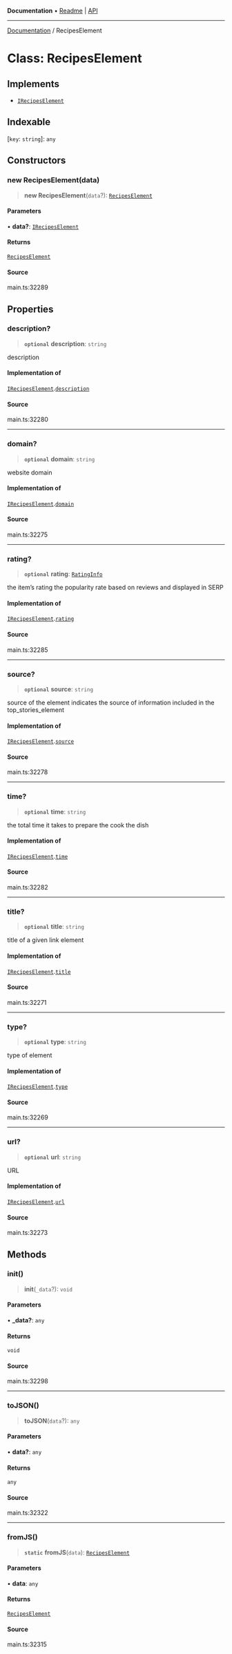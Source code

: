**Documentation** • [Readme](../README.md) \| [API](../globals.md)

***

[Documentation](../README.md) / RecipesElement

# Class: RecipesElement

## Implements

- [`IRecipesElement`](../interfaces/IRecipesElement.md)

## Indexable

 \[`key`: `string`\]: `any`

## Constructors

### new RecipesElement(data)

> **new RecipesElement**(`data`?): [`RecipesElement`](RecipesElement.md)

#### Parameters

• **data?**: [`IRecipesElement`](../interfaces/IRecipesElement.md)

#### Returns

[`RecipesElement`](RecipesElement.md)

#### Source

main.ts:32289

## Properties

### description?

> **`optional`** **description**: `string`

description

#### Implementation of

[`IRecipesElement`](../interfaces/IRecipesElement.md).[`description`](../interfaces/IRecipesElement.md#description)

#### Source

main.ts:32280

***

### domain?

> **`optional`** **domain**: `string`

website domain

#### Implementation of

[`IRecipesElement`](../interfaces/IRecipesElement.md).[`domain`](../interfaces/IRecipesElement.md#domain)

#### Source

main.ts:32275

***

### rating?

> **`optional`** **rating**: [`RatingInfo`](RatingInfo.md)

the item’s rating 
the popularity rate based on reviews and displayed in SERP

#### Implementation of

[`IRecipesElement`](../interfaces/IRecipesElement.md).[`rating`](../interfaces/IRecipesElement.md#rating)

#### Source

main.ts:32285

***

### source?

> **`optional`** **source**: `string`

source of the element
indicates the source of information included in the top_stories_element

#### Implementation of

[`IRecipesElement`](../interfaces/IRecipesElement.md).[`source`](../interfaces/IRecipesElement.md#source)

#### Source

main.ts:32278

***

### time?

> **`optional`** **time**: `string`

the total time it takes to prepare the cook the dish

#### Implementation of

[`IRecipesElement`](../interfaces/IRecipesElement.md).[`time`](../interfaces/IRecipesElement.md#time)

#### Source

main.ts:32282

***

### title?

> **`optional`** **title**: `string`

title of a given link element

#### Implementation of

[`IRecipesElement`](../interfaces/IRecipesElement.md).[`title`](../interfaces/IRecipesElement.md#title)

#### Source

main.ts:32271

***

### type?

> **`optional`** **type**: `string`

type of element

#### Implementation of

[`IRecipesElement`](../interfaces/IRecipesElement.md).[`type`](../interfaces/IRecipesElement.md#type)

#### Source

main.ts:32269

***

### url?

> **`optional`** **url**: `string`

URL

#### Implementation of

[`IRecipesElement`](../interfaces/IRecipesElement.md).[`url`](../interfaces/IRecipesElement.md#url)

#### Source

main.ts:32273

## Methods

### init()

> **init**(`_data`?): `void`

#### Parameters

• **\_data?**: `any`

#### Returns

`void`

#### Source

main.ts:32298

***

### toJSON()

> **toJSON**(`data`?): `any`

#### Parameters

• **data?**: `any`

#### Returns

`any`

#### Source

main.ts:32322

***

### fromJS()

> **`static`** **fromJS**(`data`): [`RecipesElement`](RecipesElement.md)

#### Parameters

• **data**: `any`

#### Returns

[`RecipesElement`](RecipesElement.md)

#### Source

main.ts:32315
